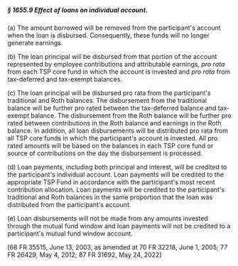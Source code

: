 ##### § 1655.9 Effect of loans on individual account. #####

(a) The amount borrowed will be removed from the participant's account when the loan is disbursed. Consequently, these funds will no longer generate earnings.

(b) The loan principal will be disbursed from that portion of the account represented by employee contributions and attributable earnings, *pro rata* from each TSP core fund in which the account is invested and *pro rata* from tax-deferred and tax-exempt balances.

(c) The loan principal will be disbursed pro rata from the participant's traditional and Roth balances. The disbursement from the traditional balance will be further pro rated between the tax-deferred balance and tax-exempt balance. The disbursement from the Roth balance will be further pro rated between contributions in the Roth balance and earnings in the Roth balance. In addition, all loan disbursements will be distributed pro rata from all TSP core funds in which the participant's account is invested. All pro rated amounts will be based on the balances in each TSP core fund or source of contributions on the day the disbursement is processed.

(d) Loan payments, including both principal and interest, will be credited to the participant's individual account. Loan payments will be credited to the appropriate TSP Fund in accordance with the participant's most recent contribution allocation. Loan payments will be credited to the participant's traditional and Roth balances in the same proportion that the loan was distributed from the participant's account.

(e) Loan disbursements will not be made from any amounts invested through the mutual fund window and loan payments will not be credited to a participant's mutual fund window account.

[68 FR 35515, June 13, 2003, as amended at 70 FR 32218, June 1, 2005; 77 FR 26429, May 4, 2012; 87 FR 31692, May 24, 2022]